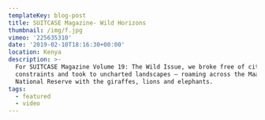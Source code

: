 ```yaml
---
templateKey: blog-post
title: SUITCASE Magazine- Wild Horizons
thumbnail: /img/f.jpg
vimeo: '225635310'
date: '2019-02-10T18:16:30+00:00'
location: Kenya
description: >-
  For SUITCASE Magazine Volume 19: The Wild Issue, we broke free of city
  constraints and took to uncharted landscapes – roaming across the Maasai Mara
  National Reserve with the giraffes, lions and elephants.
tags:
  - featured
  - video
---
```


